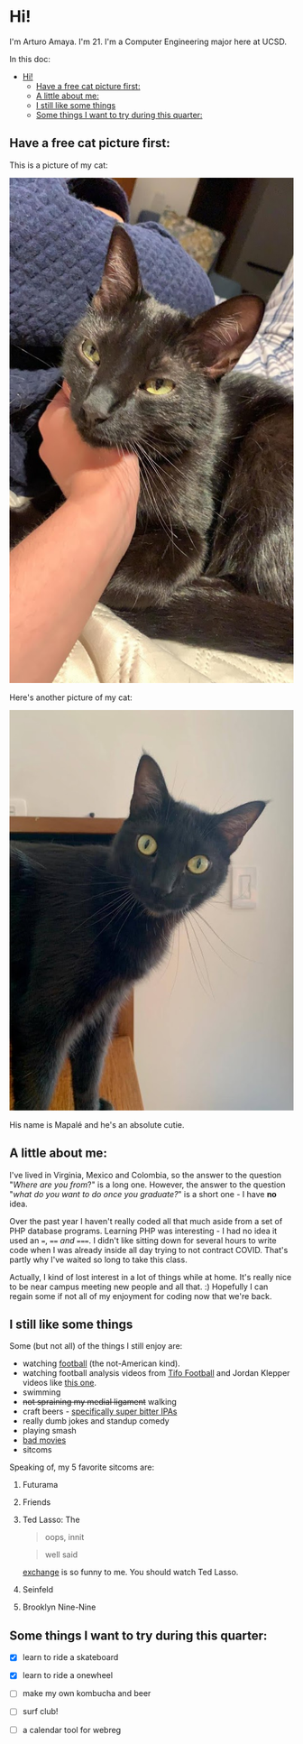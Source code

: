 # Hi! 
I'm Arturo Amaya. I'm 21. I'm a Computer Engineering major here at UCSD. 

In this doc:
- [Hi!](#hi)
  - [Have a free cat picture first:](#have-a-free-cat-picture-first)
  - [A little about me:](#a-little-about-me)
  - [I still like some things](#i-still-like-some-things)
  - [Some things I want to try during this quarter:](#some-things-i-want-to-try-during-this-quarter)

## Have a free cat picture first:
This is a picture of my cat:

![Mapalé being cute](1956a31a-7fee-4a61-98c9-283a36ebf2f2.jpg)

Here's another picture of my cat:

![Mapalé being surprised](IMG_3804.JPG)

His name is Mapalé and he's an absolute cutie.

## A little about me:
I've lived in Virginia, Mexico and Colombia, so the answer to the question "*Where are you from*?" is a long one. However, the answer to the question "*what do you want to do once you graduate?*" is a short one - I have **no** idea.

Over the past year I haven't really coded all that much aside from a set of PHP database programs. Learning PHP was interesting - I had no idea it used an `=`, `==` *and* `===`. I didn't like sitting down for several hours to write code when I was already inside all day trying to not contract COVID. That's partly why I've waited so long to take this class.

Actually, I kind of lost interest in a lot of things while at home. It's really nice to be near campus meeting new people and all that. :) Hopefully I can regain some if not all of my enjoyment for coding now that we're back.

## I still like some things
Some (but not all) of the things I still enjoy are:
- watching [football](note1.md) (the not-American kind).
- watching football analysis videos from [Tifo Football](https://www.youtube.com/channel/UCGYYNGmyhZ_kwBF_lqqXdAQ) and Jordan Klepper videos like [this one](https://www.youtube.com/watch?v=I6H7urz-HgA). 
- swimming
- ~~not spraining my medial ligament~~ walking
- craft beers - [specifically super bitter IPAs](note2.md)
- really dumb jokes and standup comedy
- playing smash
- [bad movies](note3.md)
- sitcoms

Speaking of, my 5 favorite sitcoms are:
1. Futurama
2. Friends
3. Ted Lasso:
    The 
    >oops, innit

    >well said 

    [exchange](https://www.reddit.com/r/TedLasso/comments/k4sxmx/best_character_arc/) is so funny to me. You should watch Ted Lasso.
4. Seinfeld
5. Brooklyn Nine-Nine

## Some things I want to try during this quarter:
- [x] learn to ride a skateboard
- [x] learn to ride a onewheel
- [ ] make my own kombucha and beer
- [ ] surf club!
- [ ] a calendar tool for webreg

